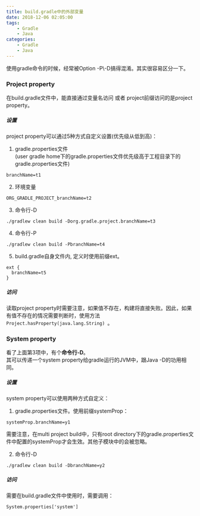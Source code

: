 ```yaml
---
title: build.gradle中的外部变量
date: 2018-12-06 02:05:00  
tags: 
    - Gradle
    - Java
categories: 
    - Gradle
    - Java  
---
```


使用gradle命令的时候，经常被Option -P\\-D搞得混淆。其实很容易区分一下。

### Project property
在build.gradle文件中，能直接通过变量名访问 或者 project前缀访问的是project property。  

##### 设置
project property可以通过5种方式自定义设置(优先级从低到高)：  
1. gradle.properties文件  
(user gradle home下的gradle.properties文件优先级高于工程目录下的gradle.properties文件)
```
branchName=t1
```
2. 环境变量
```
ORG_GRADLE_PROJECT_branchName=t2
```
3. 命令行-D
```
./gradlew clean build -Dorg.gradle.project.branchName=t3
```
4. 命令行-P
```
./gradlew clean build -PbranchName=t4
```
5. build.gradle自身文件内, 定义时使用前缀ext。
```
ext {
  branchName=t5
}
```
##### 访问
读取project property时需要注意，如果值不存在，构建将直接失败。因此，如果有值不存在的情况需要判断时，使用方法`Project.hasProperty(java.lang.String) `。

### System property
看了上面第3项中，有个**命令行-D**。  
其可以传递一个system property给gradle运行的JVM中，跟Java -D的功用相同。  

##### 设置
system property可以使用两种方式自定义：  
1. gradle.properties文件。使用前缀systemProp：  
~~~
systemProp.branchName=y1
~~~

需要注意，在multi project build中，只有root directory下的gradle.properties文件中配置的systemProp才会生效。其他子模块中的会被忽略。  

2. 命令行-D
```
./gradlew clean build -DbranchName=y2
```

##### 访问
需要在build.gradle文件中使用时，需要调用：
```
System.properties['system']
```

